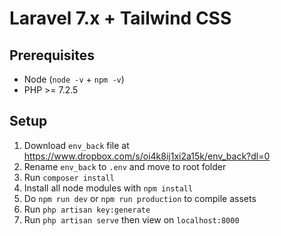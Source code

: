 # Laravel 7.x + Tailwind CSS

## Prerequisites

- Node (`node -v` + `npm -v`)
- PHP >= 7.2.5

## Setup

1. Download `env_back` file at https://www.dropbox.com/s/oi4k8ij1xi2a15k/env_back?dl=0 
2. Rename `env_back` to `.env` and move to root folder
3. Run `composer install`
4. Install all node modules with `npm install`
5. Do `npm run dev` or `npm run production` to compile assets
6. Run `php artisan key:generate` 
7. Run `php artisan serve` then view on `localhost:8000`
